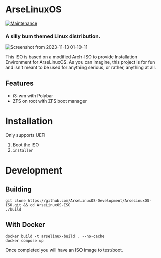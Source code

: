 # ArseLinuxOS

[![Maintenance](https://img.shields.io/maintenance/yes/2024.svg)]()


### A silly bum themed Linux distribution.

![Screenshot from 2023-11-13 01-10-11](https://github.com/ArseLinuxOS-Development/ArseLinuxOS-ISO/assets/17790730/1f11b969-d65c-47b2-83f0-5f5f70533aec)



This ISO is based on a modified Arch-ISO to provide Installation Environment for ArseLinuxOS. 
As you can imagine, this project is for fun and isn't meant to be used for anything serious, or rather, anything at all.

## Features
- i3-wm with Polybar
- ZFS on root with ZFS boot manager

# Installation
Only supports UEFI
1. Boot the ISO
2. `installer`


# Development

## Building

```
git clone https://github.com/ArseLinuxOS-Development/ArseLinuxOS-ISO.git && cd ArseLinuxOS-ISO
./build
```

## With Docker

```
docker build -t arselinux-build . --no-cache
docker compose up
```

Once completed you will have an ISO image to test/boot. 

